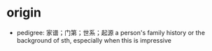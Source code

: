 # origin

- pedigree: 家谱；门第；世系；起源 a person's family history or the background of sth, especially when this is impressive
